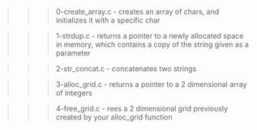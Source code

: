 >>> 0-create_array.c
	- creates an array of chars, and initializes it with a specific char

>>> 1-strdup.c
	- returns a pointer to a newly allocated space in memory, which contains a copy of the string given as a parameter

>>> 2-str_concat.c
	- concatenates two strings

>>> 3-alloc_grid.c
	- returns a pointer to a 2 dimensional array of integers

>>> 4-free_grid.c
	- rees a 2 dimensional grid previously created by your alloc_grid function
